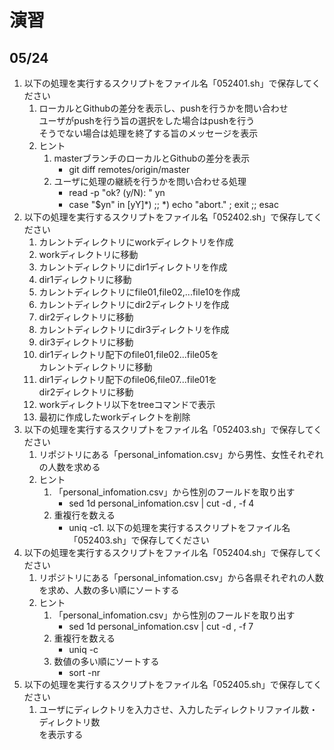 # 演習

## 05/24

1. 以下の処理を実行するスクリプトをファイル名「052401.sh」で保存してください
	1. ローカルとGithubの差分を表示し、pushを行うかを問い合わせ  
	ユーザがpushを行う旨の選択をした場合はpushを行う  
	そうでない場合は処理を終了する旨のメッセージを表示
	1. ヒント
		1. masterブランチのローカルとGithubの差分を表示
			- git diff remotes/origin/master
		1. ユーザに処理の継続を行うかを問い合わせる処理
			- read -p "ok? (y/N): " yn
			- case "$yn" in [yY]*) ;; *) echo "abort." ; exit ;; esac　
1. 以下の処理を実行するスクリプトをファイル名「052402.sh」で保存してください
	1. カレントディレクトリにworkディレクトリを作成
	1. workディレクトリに移動
	1. カレントディレクトリにdir1ディレクトリを作成
	1. dir1ディレクトリに移動
	1. カレントディレクトリにfile01,file02,...file10を作成
	1. カレントディレクトリにdir2ディレクトリを作成
	1. dir2ディレクトリに移動
	1. カレントディレクトリにdir3ディレクトリを作成
	1. dir3ディレクトリに移動
	1. dir1ディレクトリ配下のfile01,file02...file05を  
	カレントディレクトリに移動
	1. dir1ディレクトリ配下のfile06,file07...file01を  
	dir2ディレクトリに移動
	1. workディレクトリ以下をtreeコマンドで表示
	1. 最初に作成したworkディレクトを削除
1. 以下の処理を実行するスクリプトをファイル名「052403.sh」で保存してください
	1. リポジトリにある「personal_infomation.csv」から男性、女性それぞれの人数を求める
	1. ヒント
		1. 「personal_infomation.csv」から性別のフールドを取り出す
			- sed 1d personal_infomation.csv | cut -d , -f 4
		1. 重複行を数える
			- uniq -c1. 以下の処理を実行するスクリプトをファイル名「052403.sh」で保存してください
1. 以下の処理を実行するスクリプトをファイル名「052404.sh」で保存してください
	1. リポジトリにある「personal_infomation.csv」から各県それぞれの人数を求め、人数の多い順にソートする
	1. ヒント
		1. 「personal_infomation.csv」から性別のフールドを取り出す
			- sed 1d personal_infomation.csv | cut -d , -f 7
		1. 重複行を数える
			- uniq -c
		1. 数値の多い順にソートする
			- sort -nr
1. 以下の処理を実行するスクリプトをファイル名「052405.sh」で保存してください
	1. ユーザにディレクトリを入力させ、入力したディレクトリファイル数・ディレクトリ数  
	を表示する